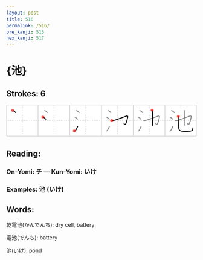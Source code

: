 ```yaml
---
layout: post
title: 516
permalink: /516/
pre_kanji: 515
nex_kanji: 517
---
```


# {池}

## Strokes: 6

<div class="stroke"><img src="../images/E6B1A0.png" /></div>

## Reading:

### On-Yomi: チ &mdash; Kun-Yomi: いけ

### Examples: 池 (いけ)

## Words:

乾電池(かんでんち): dry cell, battery

電池(でんち): battery

池(いけ): pond
